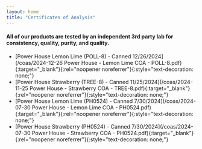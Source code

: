 ```yaml
---
layout: home
title: "Certificates of Analysis"
---
```



#### All of our products are tested by an independent 3rd party lab for consistency, quality, purity, and quality.

*   [Power House Lemon Lime (POLL-8) - Canned 12/26/2024](/coas/2024-12-26 Power House - Lemon Lime COA - POLL-8.pdf){:target="_blank"}{:rel="noopener noreferrer"}{:style="text-decoration: none;"}
*   [Power House Strawberry (TREE-8) - Canned 11/25/2024](/coas/2024-11-25 Power House - Strawberry COA - TREE-8.pdf){:target="_blank"}{:rel="noopener noreferrer"}{:style="text-decoration: none;"}
*   [Power House Lemon Lime (PH0524) - Canned 7/30/2024](/coas/2024-07-30 Power House - Lemon Lime COA - PH0524.pdf){:target="_blank"}{:rel="noopener noreferrer"}{:style="text-decoration: none;"}
*   [Power House Strawberry (PH0524) - Canned 7/30/2024](/coas/2024-07-30 Power House - Strawberry COA - PH0524.pdf){:target="_blank"}{:rel="noopener noreferrer"}{:style="text-decoration: none;"}




